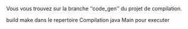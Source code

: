 Vous vous trouvez sur la branche ‘‘code_gen’’ du projet de compilation.

build make dans le repertoire Compilation
java Main pour executer
